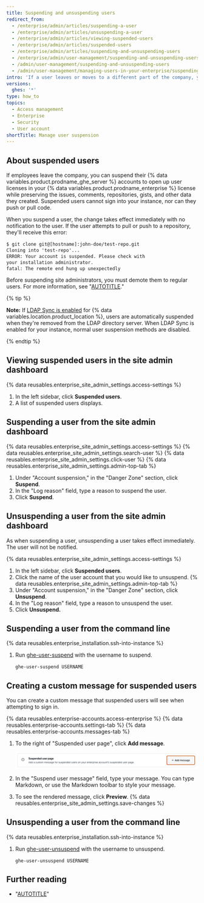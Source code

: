 ```yaml
---
title: Suspending and unsuspending users
redirect_from:
  - /enterprise/admin/articles/suspending-a-user
  - /enterprise/admin/articles/unsuspending-a-user
  - /enterprise/admin/articles/viewing-suspended-users
  - /enterprise/admin/articles/suspended-users
  - /enterprise/admin/articles/suspending-and-unsuspending-users
  - /enterprise/admin/user-management/suspending-and-unsuspending-users
  - /admin/user-management/suspending-and-unsuspending-users
  - /admin/user-management/managing-users-in-your-enterprise/suspending-and-unsuspending-users
intro: 'If a user leaves or moves to a different part of the company, you should remove or modify their ability to access {% data variables.location.product_location %}.'
versions:
  ghes: '*'
type: how_to
topics:
  - Access management
  - Enterprise
  - Security
  - User account
shortTitle: Manage user suspension
---
```

## About suspended users

If employees leave the company, you can suspend their {% data variables.product.prodname_ghe_server %} accounts to open up user licenses in your {% data variables.product.prodname_enterprise %} license while preserving the issues, comments, repositories, gists, and other data they created. Suspended users cannot sign into your instance, nor can they push or pull code.

When you suspend a user, the change takes effect immediately with no notification to the user. If the user attempts to pull or push to a repository, they'll receive this error:

```shell
$ git clone git@[hostname]:john-doe/test-repo.git
Cloning into 'test-repo'...
ERROR: Your account is suspended. Please check with 
your installation administrator.
fatal: The remote end hung up unexpectedly
```

Before suspending site administrators, you must demote them to regular users. For more information, see "[AUTOTITLE](/admin/user-management/managing-users-in-your-enterprise/promoting-or-demoting-a-site-administrator)."

{% tip %}

**Note:** If [LDAP Sync is enabled](/admin/identity-and-access-management/using-ldap-for-enterprise-iam/using-ldap#enabling-ldap-sync) for {% data variables.location.product_location %}, users are automatically suspended when they're removed from the LDAP directory server. When LDAP Sync is enabled for your instance, normal user suspension methods are disabled.

{% endtip %}

## Viewing suspended users in the site admin dashboard

{% data reusables.enterprise_site_admin_settings.access-settings %}
1. In the left sidebar, click **Suspended users**.
1. A list of suspended users displays.

## Suspending a user from the site admin dashboard

{% data reusables.enterprise_site_admin_settings.access-settings %}
{% data reusables.enterprise_site_admin_settings.search-user %}
{% data reusables.enterprise_site_admin_settings.click-user %}
{% data reusables.enterprise_site_admin_settings.admin-top-tab %}
1. Under "Account suspension," in the "Danger Zone" section, click **Suspend**.
1. In the "Log reason" field, type a reason to suspend the user.
1. Click **Suspend**.

## Unsuspending a user from the site admin dashboard

As when suspending a user, unsuspending a user takes effect immediately. The user will not be notified.

{% data reusables.enterprise_site_admin_settings.access-settings %}
1. In the left sidebar, click **Suspended users**.
1. Click the name of the user account that you would like to unsuspend.
{% data reusables.enterprise_site_admin_settings.admin-top-tab %}
1. Under "Account suspension," in the "Danger Zone" section, click **Unsuspend**.
1. In the "Log reason" field, type a reason to unsuspend the user.
1. Click **Unsuspend.**

## Suspending a user from the command line

{% data reusables.enterprise_installation.ssh-into-instance %}
1. Run [ghe-user-suspend](/admin/configuration/configuring-your-enterprise/command-line-utilities#ghe-user-suspend) with the username to suspend.

   ```shell
   ghe-user-suspend USERNAME
   ```

## Creating a custom message for suspended users

You can create a custom message that suspended users will see when attempting to sign in.

{% data reusables.enterprise-accounts.access-enterprise %}
{% data reusables.enterprise-accounts.settings-tab %}
{% data reusables.enterprise-accounts.messages-tab %}
1. To the right of "Suspended user page", click **Add message**.

   ![Screenshot of the "Suspend user page" section of the "Messages" settings. A button, labeled with a plus icon and "Add message," is highlighted with an orange outline.](/assets/images/enterprise/site-admin-settings/add-message.png)
1. In the "Suspend user message" field, type your message. You can type Markdown, or use the Markdown toolbar to style your message.
1. To see the rendered message, click **Preview**.
{% data reusables.enterprise_site_admin_settings.save-changes %}

## Unsuspending a user from the command line

{% data reusables.enterprise_installation.ssh-into-instance %}
1. Run [ghe-user-unsuspend](/admin/configuration/configuring-your-enterprise/command-line-utilities#ghe-user-unsuspend) with the username to unsuspend.

   ```shell
   ghe-user-unsuspend USERNAME
   ```

## Further reading

* "[AUTOTITLE](/rest/enterprise-admin/users#suspend-a-user)"
